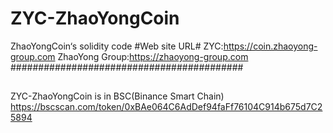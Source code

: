 # ZYC-ZhaoYongCoin
ZhaoYongCoin‘s solidity code
#Web site URL#
ZYC:https://coin.zhaoyong-group.com
ZhaoYong Group:https://zhaoyong-group.com
##########################################

##
ZYC-ZhaoYongCoin is in BSC(Binance Smart Chain)
https://bscscan.com/token/0xBAe064C6AdDef94faFf76104C914b675d7C25894
##

